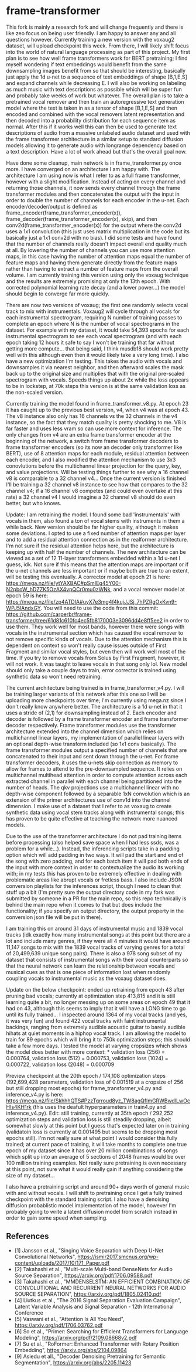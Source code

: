 # frame-transformer

This fork is mainly a research fork and will change frequently and there is like zeo focus on being user friendly. I am happy to answer any and all questions however. Currently training a new version with the voxaug2 dataset, will upload checkpoint this week. From there, I will likely shift focus into the world of natural language processing as part of this project. My first plan is to see how well frame transformers work for BERT pretraining; I find myself wondering if text embeddings would benefit from the same downsampling images benefit from so that should be interesting, basically just apply the 1d u-net to a sequence of text embeddings of shape \[B,1,E,S] and expand channels while decreasing E. I will also be working on labeling as much music with text descriptions as possible which will be super fun and probably take weeks of work but whatever. The overall plan is to take a pretrained vocal remover and then train an autoregressive text generation model where the text is taken in as a tensor of shape \[B,1,E,S] and then encoded and combined with the vocal removers latent representation and then decoded into a probability distribution for each sequence item as normal. After this if it works well this can then be used to generate text descriptions of audio from a massive unlabeled audio dataset and used with the frame transformer architecture in a similar setup to standard diffusion models allowing it to generate audio with longrange dependency based on a text description. Have a lot of work ahead but that's the overall goal now.

Have done some cleanup, main network is in frame_transformer.py once more. I have converged on an architecture I am happy with. The architecture I am using now is what I refer to as a full frame transformer, however with a slight modification. Instead of acting on every channel and returning those channels, it now sends every channel through the frame transformer modules and then concatenates the output with the input in order to double the number of channels for each encoder in the u-net. Each encoder/decoder/output is defined as frame_encoder(frame_transformer_encoder(x)), frame_decoder(frame_transformer_encoder(x), skip), and then conv2d(frame_transformer_encoder(x)) for the output where the conv2d uses a 1x1 convolution (this just uses matrix multiplication in the code but its basically just a 1x1 conv2d with no bias). I did some tests and have found that the number of channels really doesn't impact overall end quality much at all. By lowering the number of channels you can use more attention maps, in this case having the number of attention maps equal the number of feature maps and having them generate directly from the feature maps rather than having to extract a number of feature maps from the overall volume. I am currently training this version using only the voxaug technique and the results are extremely promising at only the 13th epoch. With corrected polynomial learning rate decay (and a lower power...) the model should begin to converge far more quickly. 

There are now two versions of voxaug; the first one randomly selects vocal track to mix with instrumentals. Voxaug2 will cycle through all vocals for each instrumental spectrogram, requiring N number of training passes to complete an epoch where N is the number of vocal spectrograms in the dataset. For example with my dataset, it would take 54,393 epochs for each instrumental spectrogram to see each vocal spectrogram (and with each epoch taking 12 hours it safe to say I won't be training that far without getting more compute... that being said, I think musdb18 should work pretty well with this although even then it would likely take a very long time). I also have a new optimization I'm testing. This takes the audio with vocals and downsamples it via nearest neighbor, and then afterward scales the mask back up to the original size and multiplies that with the original pre-scaled spectrogram with vocals. Speeds things up about 2x while the loss appears to be in lockstep, at 70k steps this version is at the same validation loss as the non-scaled version.

Currently training the model found in frame_transformer_v8.py. At epoch 23 it has caught up to the previous best version, v4, when v4 was at epoch 43. The v8 instance also only has 16 channels vs the 32 channels in the v4 instance, so the fact that they match quality is pretty shocking to me. V8 is far faster and uses less vram so can use more context for inference. The only changes from v4 are an extra frame transformer encoder at the beginning of the network, a switch from frame transformer decoders to frame transformer encoders (so its now an decoder only transformer like BERT), use of 8 attention maps for each module, residual attention between each encoder, and I also modified the attention mechanism to use 3x3 conovlutions before the multichannel linear projection for the query, key, and value projections. Will be testing things further to see why a 16 channel v8 is comparable to a 32 channel v4... Once the current version is finished I'll be training a 32 channel v8 instance to see how that compares to the 32 channel v4; if a 16 channel v8 competes (and could even overtake at this rate) a 32 channel v4 I would imagine a 32 channel v8 should do even better, but who knows.

Update: I am retraining the model. I found some bad 'instrumentals' with vocals in them, also found a ton of vocal stems with instruments in them a while back. New version should be far higher quality, although it makes some deviations. I opted to use a fixed number of attention maps per layer and to add a residual attention connection as in the realformer architecture. I'm not sure if the residual attention helps here, but the architecture is keeping up with half the number of channels. The new architecture can be viewed as a set of 12 11-layer transformers embedded within a 1d u-net I guess, idk. Not sure if this means that the attention maps are important or if the u-net channels are less important or if maybe both are true to an extent, will be testing this eventually. A corrector model at epoch 21 is here: https://mega.nz/file/ytYAXBAC#pSmIEg45Y00-N2pboW_hDZZK5OzAX4vpQCr0mu0zWNk, and a vocal remover model at epoch 59 is here: https://mega.nz/file/zp4ATDIA#uyX7e3mg4f4kujJJSj_7hPZRgOxKvn9-WPJ5lAndxGY. You will need to use the code from this commit: https://github.com/carperbr/frame-transformer/tree/61d81c610fc4ec5fb8170003e3096dd4e8ff5ee2 in order to use them. They work well for most bands, however there were songs with vocals in the instrumental section which has caused the vocal remover to not remove specific kinds of vocals. Due to the attention mechanism this is dependent on context so won't really cause issues outside of First Fragment and similar vocal styles, but even then will work well most of the time. If you try to remove vocals from Solus by First Fragment, however, it will not work. It was taught to leave vocals in that song only lol. New model should only take a couple days to train, error corrector is trained using synthetic data so won't need retraining.

The current architecture being trained is in frame_transformer_v4.py. I will be training larger variants of this network after this one so I will be uploading more checkpoints over time; I'm currently using mega.nz since I don't really know anywhere better. The architecture is a 1d u-net in that it uses a stride of (2,1) for downsampling instead of 2. Each encoder and decoder is followed by a frame transformer encoder and frame transformer decoder respectively. Frame transformer modules use the transformer architecture extended into the channel dimension which relies on multichannel linear layers, my implementation of parallel linear layers with an optional depth-wise transform included (so 1x1 conv basically). The frame transformer modules output a specified number of channels that are concatenated to their input and sent down through the u-net. For frame transformer decoders, it uses the u-nets skip connection as memory to allow for frames to attend to the pre-downsampled sequence. It relies on multichannel multihead attention in order to compute attention across each extracted channel in parallel with each channel being partitioned into the number of heads. The qkv projections use a multichannel linear with no depth-wise component followed by a separable 1xN convolution which is an extension of the primer architectures use of conv1d into the channel dimension. I make use of a dataset that I refer to as voxaug to create synthetic data using vocal stem tracks along with instrumental songs; this has proven to be quite effective at teaching the network more nuanced models. 

Due to the use of the transformer architecture I do not pad training items before processing (also helped save space when I had less ssds, was a problem for a while...). Instead, the inferencing scripts take in a padding option which will add padding in two ways. It will pad the start and end of the song with zero padding, and for each batch item it will pad both ends of the input with more context in order to contextualize the audio its working with; in my tests this has proven to be extremely effective in dealing with problematic areas like abrupt vocals or fretless bass. I also include JSON conversion playlists for the inferences script, though I need to clean that stuff up a bit (I'm pretty sure the output directory code in my fork was submitted by someone in a PR for the main repo, so this repo technically is behind the main repo when it comes to that but does include the functionality; if you specify an output directory, the output property in the conversion json file will be put in there).

I am training this on around 31 days of instrumental music and 1839 vocal tracks (idk exactly how many instrumental songs at this point but there are a lot and include many genres, if they were all 4 minutes it would have around 11,147 songs to mix with the 1839 vocal tracks of varying genres for a total of 20,499,639 unique song pairs). There is also a 978 song subset of my dataset that consists of instrumental songs with their vocal counterparts so that the neural network can learn the relationship between vocals and musical cues as that is one piece of information lost when randomly coupling vocals to instrumental music as the voxaug dataset does.

Update on the below checkpoint: ended up retraining from epoch 43 after pruning bad vocals; currently at optimization step 413,815 and it is still learning quite a bit, no longer messing up on some areas on epoch 49 that it had on 43, although this seems to imply that it will have a LONG time to go until its fully trained... I inspected around 1364 of my vocal tracks (and yes, it was very fun) and found 422 vocal tracks with faint instrumental backings, ranging from extremely audible acoustic guitar to barely audible hihats at quiet moments in a hiphop vocal track. I am allowing the model to train for 89 epochs which will bring it to 750k optimization steps; this should take a few more days. I tested the model at varying cropsizes which shows the model does better with more context: * validation loss (256) = 0.000764, validation loss (512) = 0.000753, validation loss (1024) = 0.000722, validation loss (2048) = 0.000709

Preview checkpoint at the 20th epoch / 174,108 optimization steps (192,699,428 parameters, validation loss of 0.001519 at a cropsize of 256 but still dropping most epochs) for frame_transformer_v4.py and inference_v4.py is here: https://mega.nz/file/SkhhhQTS#PzzTgrroud8yz_TW8agQfImGRWBwdlLwOcHIs4KH1rk (this uses the deafult hyperparameters in train4.py and inference_v4.py). Edit: still training, currently at 35th epoch / 292,252 optimization steps and validation loss is still steadily dropping, albeit somewhat slowly at this point but I guess that's expected later on in training (validatoin loss is currently at 0.001495 but seems to be dropping most epochs still). I'm not really sure at what point I would consider this fully trained; at current pace of training, it will take months to complete one true epoch of my dataset since it has over 20 million combinations of songs which split up into an average of 5 sections of 2048 frames would be over 100 million training examples. Not really sure pretraining is even necessary at this point, not sure what it would really gain if anything considering the size of my dataset...

I also have a pretraining script and around 90+ days worth of general music with and without vocals. I will shift to pretraining once I get a fully trained checkpoint with the standard training script. I also have a denoising diffusion probablistic model implementation of the model, however I'm probably going to write a latent diffusion model from scratch instead in order to gain some speed when sampling.

## References
- [1] Jansson et al., "Singing Voice Separation with Deep U-Net Convolutional Networks", https://ismir2017.smcnus.org/wp-content/uploads/2017/10/171_Paper.pdf
- [2] Takahashi et al., "Multi-scale Multi-band DenseNets for Audio Source Separation", https://arxiv.org/pdf/1706.09588.pdf
- [3] Takahashi et al., "MMDENSELSTM: AN EFFICIENT COMBINATION OF CONVOLUTIONAL AND RECURRENT NEURAL NETWORKS FOR AUDIO SOURCE SEPARATION", https://arxiv.org/pdf/1805.02410.pdf
- [4] Liutkus et al., "The 2016 Signal Separation Evaluation Campaign", Latent Variable Analysis and Signal Separation - 12th International Conference
- [5] Vaswani et al., "Attention Is All You Need", https://arxiv.org/pdf/1706.03762.pdf
- [6] So et al., "Primer: Searching for Efficient Transformers for Language Modeling", https://arxiv.org/pdf/2109.08668v2.pdf
- [7] Su et al., "RoFormer: Enhanced Transformer with Rotary Position Embedding", https://arxiv.org/abs/2104.09864
- [9] Asiedu et all., "Decoder Denoising Pretraining for Semantic Segmentation", https://arxiv.org/abs/2205.11423

